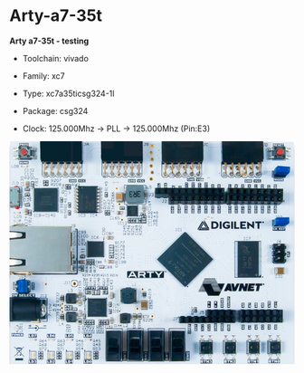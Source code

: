 # Arty-a7-35t
**Arty a7-35t - testing**

* Toolchain: vivado

* Family: xc7

* Type: xc7a35ticsg324-1l

* Package: csg324

* Clock: 125.000Mhz -> PLL -> 125.000Mhz (Pin:E3)

![board.png](board.png)

